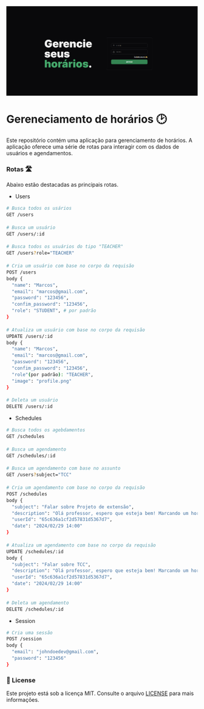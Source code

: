 <img src="./.github/login.png" alt="Tela de login" />

# Gereneciamento de horários 🕑

Este repositório contém uma aplicação para gerenciamento de horários. A aplicação oferece uma série de rotas para interagir com os dados de usuários e agendamentos.

### Rotas 🛣️

Abaixo estão destacadas as principais rotas.

- Users

```bash
# Busca todos os usários
GET /users

# Busca um usuário
GET /users/:id

# Busca todos os usuários do tipo "TEACHER"
GET /users?role="TEACHER"

# Cria um usuário com base no corpo da requisão
POST /users
body {
  "name": "Marcos",
  "email": "marcos@gmail.com",
  "password": "123456",
  "confim_password": "123456",
  "role": "STUDENT", # por padrão
}

# Atualiza um usuário com base no corpo da requisão
UPDATE /users/:id
body {
  "name": "Marcos",
  "email": "marcos@gmail.com",
  "password": "123456",
  "confim_password": "123456",
  "role"(por padrão): "TEACHER",
  "image": "profile.png"
}

# Deleta um usuário
DELETE /users/:id
```

- Schedules

```bash
# Busca todos os agebdamentos
GET /schedules

# Busca um agendamento
GET /schedules/:id

# Busca um agendamento com base no assunto
GET /users?subject="TCC"

# Cria um agendamento com base no corpo da requisão
POST /schedules
body {
  "subject": "Falar sobre Projeto de extensão",
  "description": "Olá professor, espero que esteja bem! Marcando um horário para falarmos sobre o projeto da plataforma de agendamento.",
  "userId": "65c636a1cf2d57831d5367d7",
  "date": "2024/02/29 14:00"
}

# Atualiza um agendamento com base no corpo da requisão
UPDATE /schedules/:id
body {
  "subject": "Falar sobre TCC",
  "description": "Olá professor, espero que esteja bem! Marcando um horário para falarmos sobre o tema do meu TCC",
  "userId": "65c636a1cf2d57831d5367d7",
  "date": "2024/02/29 14:00"
}

# Deleta um agendamento
DELETE /schedules/:id
```

- Session

```bash
# Cria uma sessão
POST /session
body {
  "email": "johndoedev@gmail.com",
  "password": "123456"
}
```

### 📝 License

Este projeto está sob a licença MIT. Consulte o arquivo [LICENSE](https://opensource.org/) para mais informações.
